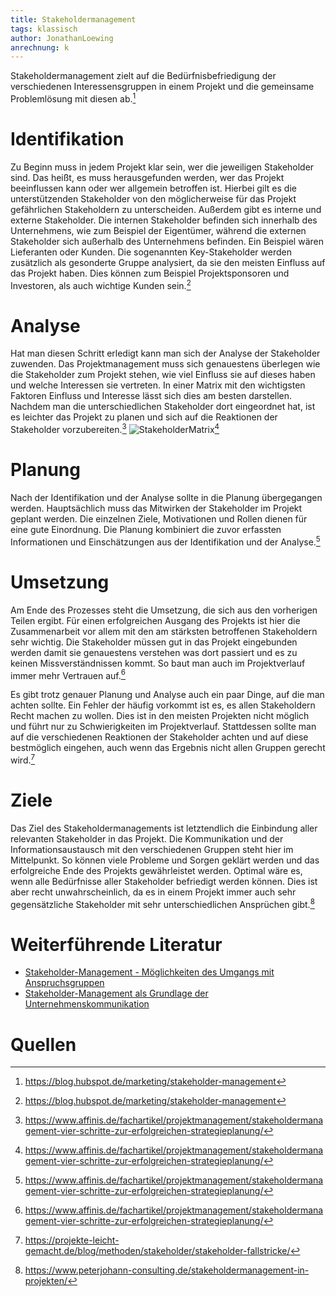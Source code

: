 ```yaml
---
title: Stakeholdermanagement
tags: klassisch
author: JonathanLoewing
anrechnung: k
---
```


Stakeholdermanagement zielt auf die Bedürfnisbefriedigung der verschiedenen Interessensgruppen in einem Projekt und die gemeinsame Problemlösung mit diesen ab.[^4]

# Identifikation
Zu Beginn muss in jedem Projekt klar sein, wer die jeweiligen Stakeholder sind. 
Das heißt, es muss herausgefunden werden, wer das Projekt beeinflussen kann oder wer allgemein betroffen ist. 
Hierbei gilt es die unterstützenden Stakeholder von den möglicherweise für das Projekt gefährlichen Stakeholdern zu unterscheiden. Außerdem gibt es interne und externe 
Stakeholder. 
Die internen Stakeholder befinden sich innerhalb des Unternehmens, wie zum Beispiel der Eigentümer, während die externen Stakeholder sich außerhalb des Unternehmens befinden. 
Ein Beispiel wären Lieferanten oder Kunden. Die sogenannten Key-Stakeholder werden zusätzlich als gesonderte Gruppe analysiert, da sie den meisten Einfluss auf das Projekt haben. Dies können zum Beispiel Projektsponsoren und Investoren, als auch wichtige Kunden sein.[^4] 

# Analyse
Hat man diesen Schritt erledigt kann man sich der Analyse der Stakeholder zuwenden. Das Projektmanagement muss sich genauestens überlegen wie die Stakeholder zum Projekt
stehen, wie viel Einfluss sie auf dieses haben und welche Interessen sie vertreten. In einer Matrix mit den wichtigsten Faktoren Einfluss und Interesse lässt sich dies am 
besten darstellen. Nachdem man die unterschiedlichen Stakeholder dort eingeordnet hat, ist es leichter das Projekt zu planen und sich auf die Reaktionen der Stakeholder vorzubereiten.[^3]
![StakeholderMatrix](https://user-images.githubusercontent.com/92984271/142934621-3e0e289f-0b86-47f0-a6cc-fc8397af9f02.png)[^3]

# Planung
Nach der Identifikation und der Analyse sollte in die Planung übergegangen werden. Hauptsächlich muss das Mitwirken der Stakeholder im Projekt geplant werden. Die 
einzelnen Ziele, Motivationen und Rollen dienen für eine gute Einordnung. Die Planung kombiniert die zuvor erfassten Informationen und Einschätzungen aus der Identifikation 
und der Analyse.[^3]

# Umsetzung
Am Ende des Prozesses steht die Umsetzung, die sich aus den vorherigen Teilen ergibt. Für einen erfolgreichen Ausgang des Projekts ist hier die Zusammenarbeit 
vor allem mit den am stärksten betroffenen Stakeholdern sehr wichtig. Die  Stakeholder müssen gut in das Projekt eingebunden werden damit sie genauestens verstehen was dort 
passiert und es zu keinen Missverständnissen kommt. So baut man auch im Projektverlauf immer mehr Vertrauen auf.[^3]

Es gibt trotz genauer Planung und Analyse auch ein paar Dinge, auf die man achten sollte. Ein Fehler der häufig vorkommt ist es, es allen Stakeholdern Recht machen zu wollen. 
Dies ist in den meisten Projekten nicht möglich und führt nur zu Schwierigkeiten im Projektverlauf. Stattdessen sollte man auf die verschiedenen Reaktionen der Stakeholder 
achten und auf diese bestmöglich eingehen, auch wenn das Ergebnis nicht allen Gruppen gerecht wird.[^5]

# Ziele
Das Ziel des Stakeholdermanagements ist letztendlich die Einbindung aller relevanten Stakeholder in das Projekt. Die Kommunikation und der Informationsaustausch mit den
verschiedenen Gruppen steht hier im Mittelpunkt. So können viele Probleme und Sorgen geklärt werden und das erfolgreiche Ende des Projekts gewährleistet werden. Optimal wäre
es, wenn alle Bedürfnisse aller Stakeholder befriedigt werden können. Dies ist aber recht unwahrscheinlich, da es in einem Projekt immer auch sehr gegensätzliche Stakeholder 
mit sehr unterschiedlichen Ansprüchen gibt.[^1]

# Weiterführende Literatur

* [Stakeholder-Management - Möglichkeiten des Umgangs mit Anspruchsgruppen](https://www.ssoar.info/ssoar/handle/document/36221)
* [Stakeholder-Management als Grundlage der Unternehmenskommunikation](https://link.springer.com/chapter/10.1007/978-3-8349-9164-5_3)

# Quellen

[^1]: https://www.peterjohann-consulting.de/stakeholdermanagement-in-projekten/
[^2]: http://projektmanagement-definitionen.de/glossar/stakeholdermanagement/
[^3]: https://www.affinis.de/fachartikel/projektmanagement/stakeholdermanagement-vier-schritte-zur-erfolgreichen-strategieplanung/
[^4]: https://blog.hubspot.de/marketing/stakeholder-management
[^5]: https://projekte-leicht-gemacht.de/blog/methoden/stakeholder/stakeholder-fallstricke/

